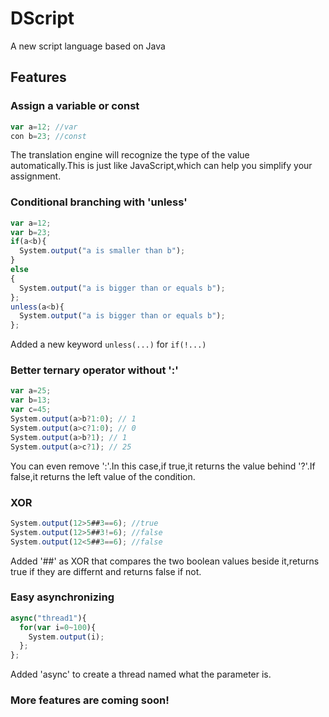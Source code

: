 # DScript
A new script language based on Java

## Features
### Assign a variable or const
``` javascript
var a=12; //var
con b=23; //const
```
The translation engine will recognize the type of the value automatically.This is just like JavaScript,which can help you simplify your assignment.
### Conditional branching with 'unless'
``` javascript
var a=12;
var b=23;
if(a<b){
  System.output("a is smaller than b");
}
else
{
  System.output("a is bigger than or equals b");
};
unless(a<b){
  System.output("a is bigger than or equals b");
};
```
Added a new keyword ``unless(...)`` for ``if(!...)``

### Better ternary operator without ':'
``` javascript
var a=25;
var b=13;
var c=45;
System.output(a>b?1:0); // 1
System.output(a>c?1:0); // 0
System.output(a>b?1); // 1
System.output(a>c?1); // 25
``` 
You can even remove ':'.In this case,if true,it returns the value behind '?'.If false,it returns the left value of the condition.

### XOR
``` javascript
System.output(12>5##3==6); //true
System.output(12>5##3!=6); //false
System.output(12<5##3==6); //false
```
Added '##' as XOR that compares the two boolean values beside it,returns true if they are differnt and returns false if not.

### Easy asynchronizing
``` javascript
async("thread1"){
  for(var i=0~100){
    System.output(i);
  };
};
```
Added 'async' to create a thread named what the parameter is.
### More features are coming soon!
